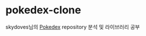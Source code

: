 # pokedex-clone                 
skydoves님의 [Pokedex](https://github.com/skydoves/Pokedex) repository 분석 및 라이브러리 공부             
